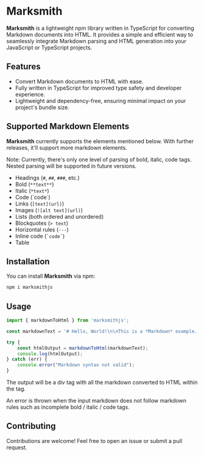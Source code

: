 # Marksmith

**Marksmith** is a lightweight npm library written in TypeScript for converting Markdown documents into HTML. It provides a simple and efficient way to seamlessly integrate Markdown parsing and HTML generation into your JavaScript or TypeScript projects.

## Features

- Convert Markdown documents to HTML with ease.
- Fully written in TypeScript for improved type safety and developer experience.
- Lightweight and dependency-free, ensuring minimal impact on your project's bundle size.

## Supported Markdown Elements

**Marksmith** currently supports the elements mentioned below. With further releases, it'll support more markdown elements.

Note: Currently, there's only one level of parsing of bold, italic, code tags. Nested parsing will be supported in future versions.

- Headings (`#`, `##`, `###`, etc.)
- Bold (`**text**`)
- Italic (`*text*`)
- Code (\`code\`)
- Links (`[text](url)`)
- Images (`![alt text](url)`)
- Lists (both ordered and unordered)
- Blockquotes (`> text`)
- Horizontal rules (`---`)
- Inline code (`` `code` ``)
- Table

## Installation

You can install **Marksmith** via npm:

```bash
npm i marksmithjs
```

## Usage

```typescript
import { markdownToHtml } from 'marksmithjs';

const markdownText = '# Hello, World!\n\nThis is a *Markdown* example.';

try {
    const htmlOutput = markdownToHtml(markdownText);
    console.log(htmlOutput);
} catch (err) {
    console.error("Markdown syntax not valid");
}
```

The output will be a div tag with all the markdown converted to HTML within the tag.

An error is thrown when the input markdown does not follow markdown rules such as incomplete bold / italic / code tags.

## Contributing

Contributions are welcome! Feel free to open an issue or submit a pull request.
